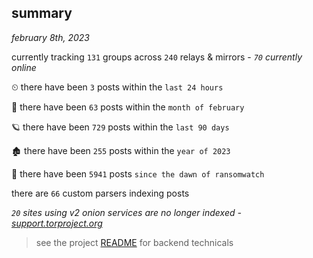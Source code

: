 
## summary
_february 8th, 2023_

currently tracking `131` groups across `240` relays & mirrors - _`70` currently online_

⏲ there have been `3` posts within the `last 24 hours`

🦈 there have been `63` posts within the `month of february`

🪐 there have been `729` posts within the `last 90 days`

🏚 there have been `255` posts within the `year of 2023`

🦕 there have been `5941` posts `since the dawn of ransomwatch`

there are `66` custom parsers indexing posts

_`20` sites using v2 onion services are no longer indexed - [support.torproject.org](https://support.torproject.org/onionservices/v2-deprecation/)_

> see the project [README](https://github.com/joshhighet/ransomwatch#ransomwatch--) for backend technicals
